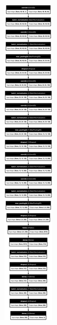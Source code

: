 ![model architecture](https://github.com/vmenon04/EmoNet/blob/main/happy_or_sad_model.png?raw=true)
